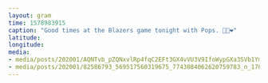 ```yaml
---
layout: gram
time: 1578983915
caption: "Good times at the Blazers game tonight with Pops. 🏀🔥❤️"
latitude: 
longitude: 
media:
- media/posts/202001/AQNTvb_pZQNxvlRp4fqC2EFt3GX4vVU3V9IfoWypGXa3SVb1YmPWVu7rEz9F6Ly5o6A5BrA7HYKI3K9FtX0gbG7keTvQFWq8B6evU_17860418056662167.mp4
- media/posts/202001/82586793_569517560319675_7743084062620759783_n_17873498278531270.jpg
---
```

